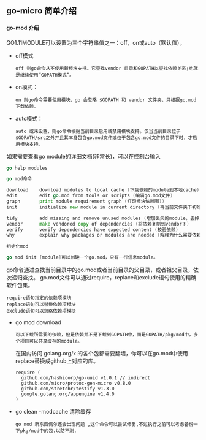 ## go-micro 简单介绍



#### go-mod 介绍

GO1.11MODULE可以设置为三个字符串值之一：off，on或auto（默认值）。

- off模式

  ```
  off 则go命令从不使用新模块支持。它查找vendor 目录和GOPATH以查找依赖关系;也就是继续使用“GOPATH模式”。
  ```

- on模式：

  ```
  on 则go命令需要使用模块，go 会忽略 $GOPATH 和 vendor 文件夹，只根据go.mod下载依赖。
  ```

- auto模式：

  ```
  auto 或未设置，则go命令根据当前目录启用或禁用模块支持。仅当当前目录位于$GOPATH/src之外并且其本身包含go.mod文件或位于包含go.mod文件的目录下时，才启用模块支持。
  ```

  

如果需要查看go module的详细文档(非常长)，可以在控制台输入

```go
go help modules

go mod命令

download    download modules to local cache (下载依赖的module到本地cache))
edit        edit go.mod from tools or scripts (编辑go.mod文件)
graph       print module requirement graph (打印模块依赖图))
init        initialize new module in current directory (再当前文件夹下初始化一个新的module, 创建go.mod文件))

tidy        add missing and remove unused modules (增加丢失的module，去掉未用的module)
vendor      make vendored copy of dependencies (将依赖复制到vendor下)
verify      verify dependencies have expected content (校验依赖)
why         explain why packages or modules are needed (解释为什么需要依赖)

初始化mod

go mod init [module]可以创建一个go.mod，只有一行信息module。
```

go命令通过查找当前目录中的go.mod或者当前目录的父目录，或者祖父目录，依次递归查找。
 go.mod文件可以通过require，replace和exclude语句使用的精确软件包集。

```
require语句指定的依赖项模块
replace语句可以替换依赖项模块
exclude语句可以忽略依赖项模块
```



- go mod download

  ```
  可以下载所需要的依赖，但是依赖并不是下载到GOPATH中，而是GOPATH/pkg/mod中，多个项目可以共享缓存的module。
  ```

  在国内访问 golang.org/x 的各个包都需要翻墙，你可以在go.mod中使用replace替换成github上对应的库。

  ```
  require (
  	github.com/hashicorp/go-uuid v1.0.1 // indirect
  	github.com/micro/protoc-gen-micro v0.8.0
  	github.com/stretchr/testify v1.3.0
  	google.golang.org/appengine v1.4.0
  )
  ```

- go clean -modcache 清除缓存

  ```
  go mod 新东西偶尔还会出现问题 ,这个命令可以尝试修复,不过执行之前可以考虑备份一下pkg/mod中的包.以防不测.
  ```

  

